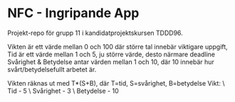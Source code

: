# NFC - Ingripande App

Projekt-repo för grupp 11 i kandidatprojektskursen TDDD96.


Vikten är ett värde mellan 0 och 100 där större tal innebär viktigare uppgift,
Tid är ett värde mellan 1 och 5, ju större värde, desto närmare deadline
Svårighet & Betydelse antar värden mellan 1 och 10, där 10 innebär hur svårt/betydelsefullt arbetet är.

Vikten räknas ut med T*(S+B), där T=tid, S=svårighet, B=betydelse
Vikt: \\
Tid - 5 \\
Svårighet - 3 \\
Betydelse - 10